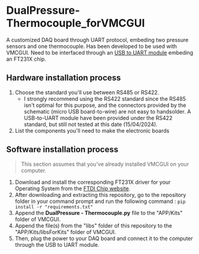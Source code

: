 # DualPressure-Thermocouple_forVMCGUI
A customized DAQ board through UART protocol, embeding two pressure sensors and one thermocouple. Has been developed to be used with VMCGUI. Need to be interfaced through an [USB to UART module](https://github.com/LSDRM/USBtoUART-module_forVMCGUI) embeding an FT231X chip.

## Hardware installation process
1. Choose the standard you'll use between RS485 or RS422.
   - I strongly recommend using the RS422 standard since the RS485 isn't optimal for this purpose, and the connectors provided by the schematic (micro USB board-to-wire) are not easy to handsolder. A USB-to-UART module have been provided under the RS422 standard, but still not tested at this date (15/04/2024).
2. List the components you'll need to make the electronic boards

## Software installation process
> This section assumes that you've already installed VMCGUI on your computer.
1. Download and install the corresponding FT231X driver for your Operating System from the [FTDI Chip website](https://ftdichip.com/drivers/d2xx-drivers/).
2. After downloading and extracting this repository, go to the repository folder in your command prompt and run the following command : `pip install -r "requirements.txt"`
3. Append the __DualPressure - Thermocouple.py__ file to the "APP/Kits" folder of VMCGUI.
4. Append the file(s) from the "libs" folder of this repository to the "APP/Kits/libsForKits" folder of VMCGUI.
5. Then, plug the power to your DAQ board and connect it to the computer through the USB to UART module.
